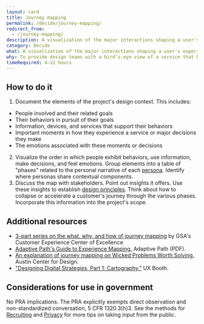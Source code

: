 ```yaml
---
layout: card
title: Journey mapping
permalink: /decide/journey-mapping/
redirect_from:
  - /journey-mapping/
description: A visualization of the major interactions shaping a user's experience of a product or service.
category: Decide
what: A visualization of the major interactions shaping a user's experience of a product or service.
why: To provide design teams with a bird’s-eye view of a service that helps them see the sequence of interactions that make up a user’s experience including the complexity, successes, pain points, and emotions users experience from the earliest phases of researching a product or service all the way through adoption.
timeRequired: 4–12 hours
---
```


## How to do it

1. Document the elements of the project's design context. This includes:
  - People involved and their related goals
  - Their behaviors in pursuit of their goals
  - Information, devices, and services that support their behaviors
  - Important moments in how they experience a service or major decisions they make
  - The emotions associated with these moments or decisions
2. Visualize the order in which people exhibit behaviors, use information, make decisions, and feel emotions. Group elements into a table of "phases" related to the personal narrative of each <a href="/decide/personas/#personas" class="usa-link">persona</a>. Identify where personas share contextual components.
3. Discuss the map with stakeholders. Point out insights it offers. Use these insights to establish <a href="/decide/design-principles/#design-principles" class="usa-link">design principles</a>. Think about how to collapse or accelerate a customer's journey through the various phases. Incorporate this information into the project's scope.


<section class="method--section method--section--additional-resources" markdown="1">

## Additional resources

- <a href="https://coe.gsa.gov/2019/04/17/cx-update-9.html" class="usa-link">3-part series on the what, why, and how of journey mapping</a> by GSA's Customer Experience Center of Excellence
- <a href="http://adaptivepath.s3.amazonaws.com/apguide/download/Adaptive_Paths_Guide_to_Experience_Mapping.pdf" class="usa-link">Adaptive Path's Guide to Experience Mapping.</a> Adaptive Path (PDF).
- <a href="https://www.wickedproblems.com/6_journey_maps.php" class="usa-link">An explanation of journey mapping on Wicked Problems Worth Solving.</a> Austin Center for Design.
- <a href="http://www.uxbooth.com/articles/designing-digital-strategies-part-1-cartography/" class="usa-link">"Designing Digital Strategies, Part 1: Cartography."</a> UX Booth.
</section>

<section class="method--section method--section--government-considerations" markdown="1" >

## Considerations for use in government

No PRA implications. The PRA explicitly exempts direct observation and non-standardized conversation, 5 CFR 1320.3(h)3. See the methods for <a href="/fundamentals/recruiting/#recruiting" class="usa-link">Recruiting</a> and <a href="/fundamentals/privacy/#privacy" class="usa-link">Privacy</a> for more tips on taking input from the public.
</section>
